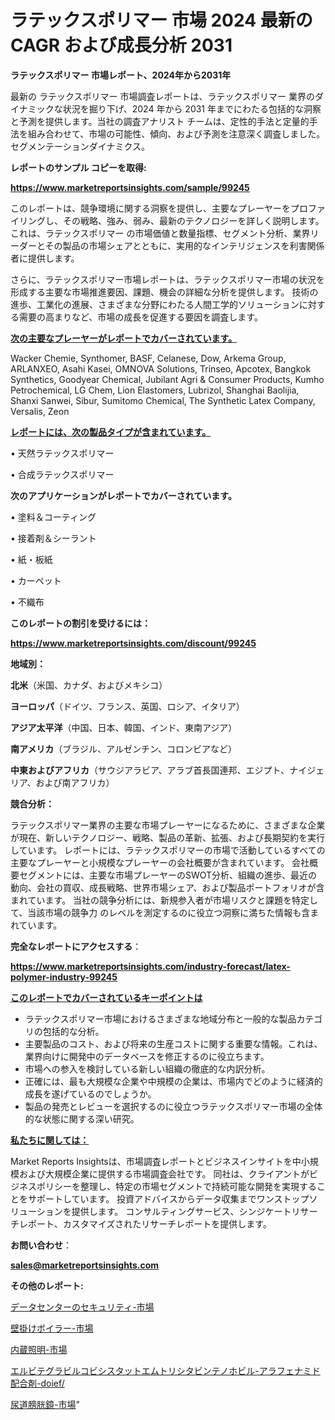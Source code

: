 # ラテックスポリマー 市場 2024 最新の CAGR および成長分析 2031

<strong>ラテックスポリマー 市場レポート、2024年から2031年</strong>

最新の ラテックスポリマー 市場調査レポートは、ラテックスポリマー 業界のダイナミックな状況を掘り下げ、2024 年から 2031 年までにわたる包括的な洞察と予測を提供します。当社の調査アナリスト チームは、定性的手法と定量的手法を組み合わせて、市場の可能性、傾向、および予測を注意深く調査しました。 セグメンテーションダイナミクス。



<strong>レポートのサンプル コピーを取得:</strong> <a href=https://www.marketreportsinsights.com/sample/99245>

<strong><u>https://www.marketreportsinsights.com/sample/99245</u></strong></a>

このレポートは、競争環境に関する洞察を提供し、主要なプレーヤーをプロファイリングし、その戦略、強み、弱み、最新のテクノロジーを詳しく説明します。 これは、ラテックスポリマー の市場価値と数量指標、セグメント分析、業界リーダーとその製品の市場シェアとともに、実用的なインテリジェンスを利害関係者に提供します。

さらに、ラテックスポリマー市場レポートは、ラテックスポリマー市場の状況を形成する主要な市場推進要因、課題、機会の詳細な分析を提供します。 技術の進歩、工業化の進展、さまざまな分野にわたる人間工学的ソリューションに対する需要の高まりなど、市場の成長を促進する要因を調査します。



<strong><u>次の主要なプレーヤーがレポートでカバーされています。</u></strong>

Wacker Chemie, Synthomer, BASF, Celanese, Dow, Arkema Group, ARLANXEO, Asahi Kasei, OMNOVA Solutions, Trinseo, Apcotex, Bangkok Synthetics, Goodyear Chemical, Jubilant Agri & Consumer Products, Kumho Petrochemical, LG Chem, Lion Elastomers, Lubrizol, Shanghai Baolijia, Shanxi Sanwei, Sibur, Sumitomo Chemical, The Synthetic Latex Company, Versalis, Zeon



<strong><u><b>レポートには、次の製品タイプが含まれています。</b></u></strong>

• 天然ラテックスポリマー

• 合成ラテックスポリマー



<strong><b>次のアプリケーションがレポートでカバーされています。</b></strong>

• 塗料＆コーティング

• 接着剤＆シーラント

• 紙・板紙

• カーペット

• 不織布



<strong><b>このレポートの割引を受けるには：</b></strong><a href=https://www.marketreportsinsights.com/discount/99245>

<strong><u>https://www.marketreportsinsights.com/discount/99245</u></strong></a>



<strong>地域別：</strong>



<strong>北米</strong>（米国、カナダ、およびメキシコ）



<strong>ヨーロッパ</strong>（ドイツ、フランス、英国、ロシア、イタリア）



<strong>アジア太平洋</strong>（中国、日本、韓国、インド、東南アジア）



<strong>南アメリカ</strong>（ブラジル、アルゼンチン、コロンビアなど）



<strong>中東およびアフリカ</strong>（サウジアラビア、アラブ首長国連邦、エジプト、ナイジェリア、および南アフリカ）



<strong>競合分析：</strong>

ラテックスポリマー業界の主要な市場プレーヤーになるために、さまざまな企業が現在、新しいテクノロジー、戦略、製品の革新、拡張、および長期契約を実行しています。 レポートには、ラテックスポリマーの市場で活動しているすべての主要なプレーヤーと小規模なプレーヤーの会社概要が含まれています。 会社概要セグメントには、主要な市場プレーヤーのSWOT分析、組織の進歩、最近の動向、会社の買収、成長戦略、世界市場シェア、および製品ポートフォリオが含まれています。 当社の競争分析には、新規参入者が市場リスクと課題を特定して、当該市場の競争力 のレベルを測定するのに役立つ洞察に満ちた情報も含まれています。



<strong>完全なレポートにアクセスする</strong>：

<a href=https://www.marketreportsinsights.com/industry-forecast/latex-polymer-industry-99245>

<strong><u>https://www.marketreportsinsights.com/industry-forecast/latex-polymer-industry-99245</u></strong></a>



<strong><u><b>このレポートでカバーされているキーポイントは</b></u></strong>
<ul>
  <li>ラテックスポリマー市場におけるさまざまな地域分布と一般的な製品カテゴリの包括的な分析。</li>
  <li>主要製品のコスト、および将来の生産コストに関する重要な情報。これは、業界向けに開発中のデータベースを修正するのに役立ちます。</li>
  <li>市場への参入を検討している新しい組織の徹底的な内訳分析。</li>
  <li>正確には、最も大規模な企業や中規模の企業は、市場内でどのように経済的成長を遂げているのでしょうか。</li>
  <li>製品の発売とレビューを選択するのに役立つラテックスポリマー市場の全体的な状態に関する深い研究。</li>
</ul>


<strong><u><b>私たちに関しては：</b></u></strong>

Market Reports Insightsは、市場調査レポートとビジネスインサイトを中小規模および大規模企業に提供する市場調査会社です。 同社は、クライアントがビジネスポリシーを整理し、特定の市場セグメントで持続可能な開発を実現することをサポートしています。 投資アドバイスからデータ収集までワンストップソリューションを提供します。 コンサルティングサービス、シンジケートリサーチレポート、カスタマイズされたリサーチレポートを提供します。



<strong><b>お問い合わせ</b></strong>：

<a href=mailto:sales@marketreportsinsights.com>

<strong><u>sales@marketreportsinsights.com</u></strong></a>



<strong>その他のレポート:</strong>

<a href=https://www.linkedin.com/pulse/データセンターのセキュリティ-市場-2023-収益と成長ドライバー-2030-gfsif/>データセンターのセキュリティ-市場</a>

<a href=https://www.linkedin.com/pulse/壁掛けボイラー-市場-2030-年までの需要に焦点を当てた-2023-年調査レポート-pr-news-hub-6beyf/>壁掛けボイラー-市場</a>

<a href=https://www.linkedin.com/pulse/内蔵照明-市場-2023-競争分析と事業成長-2030-analytics-achievers-24-analysis-q6gkf/>内蔵照明-市場</a>

<a href=https://www.linkedin.com/pulse/エルビテグラビルコビシスタットエムトリシタビンテノホビル-アラフェナミド配合剤-doief/>エルビテグラビルコビシスタットエムトリシタビンテノホビル-アラフェナミド配合剤-doief/</a>

<a href=https://www.linkedin.com/pulse/尿道膀胱鏡-市場-2023-最新の-cagr-および成長分析-2030-pr-news-hub-xx3ff/>尿道膀胱鏡-市場</a>"
